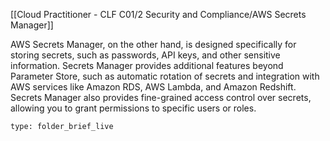 [[Cloud Practitioner - CLF C01/2 Security and Compliance/AWS Secrets Manager]] 

AWS Secrets Manager, on the other hand, is designed specifically for storing secrets, such as passwords, API keys, and other sensitive information. Secrets Manager provides additional features beyond Parameter Store, such as automatic rotation of secrets and integration with AWS services like Amazon RDS, AWS Lambda, and Amazon Redshift. Secrets Manager also provides fine-grained access control over secrets, allowing you to grant permissions to specific users or roles.

 
```ccard
type: folder_brief_live
```
 
